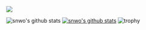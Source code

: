 
<img src="https://img.shields.io/badge/Blog-white?style=for-the-badg&logo=GitHub&logoColor=000000"/>


![snwo's github stats](https://github-readme-stats.vercel.app/api?username=snwox&show_icons=true)
[![snwo's github stats](https://github-readme-stats.vercel.app/api/top-langs/?username=snwox&show_icons=true&hide_border=true&title_color=004386&icon_color=004386&layout=compact)](https://github.com/snwox)
![trophy](https://github-profile-trophy.vercel.app/?username=snwox)
